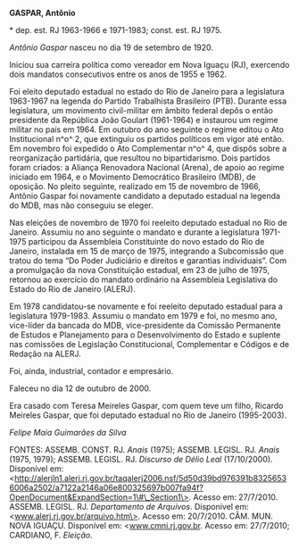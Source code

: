 **GASPAR, Antônio**

\* dep. est. RJ 1963-1966 e 1971-1983; const. est. RJ 1975.

*Antônio Gaspar* nasceu no dia 19 de setembro de 1920.

Iniciou sua carreira política como vereador em Nova Iguaçu (RJ),
exercendo dois mandatos consecutivos entre os anos de 1955 e 1962.

Foi eleito deputado estadual no estado do Rio de Janeiro para a
legislatura 1963-1967 na legenda do Partido Trabalhista Brasileiro
(PTB). Durante essa legislatura, um movimento civil-militar em âmbito
federal depôs o então presidente da República João Goulart (1961-1964) e
instaurou um regime militar no país em 1964. Em outubro do ano seguinte
o regime editou o Ato Institucional n^o^ 2, que extinguiu os partidos
políticos em vigor até então. Em novembro foi expedido o Ato
Complementar n^o^ 4, que dispôs sobre a reorganização partidária, que
resultou no bipartidarismo. Dois partidos foram criados: a Aliança
Renovadora Nacional (Arena), de apoio ao regime iniciado em 1964, e o
Movimento Democrático Brasileiro (MDB), de oposição. No pleito seguinte,
realizado em 15 de novembro de 1966, Antônio Gaspar foi novamente
candidato a deputado estadual na legenda do MDB, mas não conseguiu se
eleger.

Nas eleições de novembro de 1970 foi reeleito deputado estadual no Rio
de Janeiro. Assumiu no ano seguinte o mandato e durante a legislatura
1971-1975 participou da Assembleia Constituinte do novo estado do Rio de
Janeiro, instalada em 15 de março de 1975, integrando a Subcomissão que
tratou do tema “Do Poder Judiciário e direitos e garantias individuais”.
Com a promulgação da nova Constituição estadual, em 23 de julho de 1975,
retornou ao exercício do mandato ordinário na Assembleia Legislativa do
Estado do Rio de Janeiro (ALERJ).

Em 1978 candidatou-se novamente e foi reeleito deputado estadual para a
legislatura 1979-1983. Assumiu o mandato em 1979 e foi, no mesmo ano,
vice-líder da bancada do MDB, vice-presidente da Comissão Permanente de
Estudos e Planejamento para o Desenvolvimento do Estado e suplente nas
comissões de Legislação Constitucional, Complementar e Códigos e de
Redação na ALERJ.

Foi, ainda, industrial, contador e empresário.

Faleceu no dia 12 de outubro de 2000.

Era casado com Teresa Meireles Gaspar, com quem teve um filho, Ricardo
Meireles Gaspar, que foi deputado estadual no Rio de Janeiro
(1995-2003).

*Felipe Maia Guimarães da Silva*

FONTES: ASSEMB. CONST. RJ. *Anais* (1975); ASSEMB. LEGISL. RJ. *Anais*
(1975, 1979); ASSEMB. LEGISL. RJ. *Discurso de Délio Leal* (17/10/2000).
Disponível em:
\<http://alerjln1.alerj.rj.gov.br/taqalerj2006.nsf/5d50d39bd976391b83256536006a2502/a7122a2146a06e800325697b007fa94f?OpenDocument&ExpandSection=1\#\_Section1\>.
Acesso em: 27/7/2010. ASSEMB. LEGISL. RJ. *Departamento de Arquivos*.
Disponível em: \<www.alerj.rj.gov.br/arquivo.htm\>. Acesso em:
20/7/2010. CÂM. MUN. NOVA IGUAÇU. Disponível em: \<www.cmni.rj.gov.br.
Acesso em: 27/7/2010; CARDIANO, F. *Eleição*.
